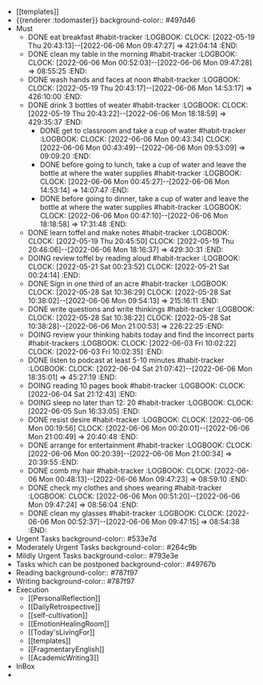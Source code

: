 - [[templates]]
- {{renderer :todomaster}}
  background-color:: #497d46
- Must
	- DONE eat breakfast #habit-tracker
	  :LOGBOOK:
	  CLOCK: [2022-05-19 Thu 20:43:13]--[2022-06-06 Mon 09:47:27] =>  421:04:14
	  :END:
	- DONE clean my table in the morning #habit-tracker
	  :LOGBOOK:
	  CLOCK: [2022-06-06 Mon 00:52:03]--[2022-06-06 Mon 09:47:28] =>  08:55:25
	  :END:
	- DONE wash hands and faces at noon #habit-tracker
	  :LOGBOOK:
	  CLOCK: [2022-05-19 Thu 20:43:17]--[2022-06-06 Mon 14:53:17] =>  426:10:00
	  :END:
	- DONE drink 3 bottles of weater #habit-tracker
	  :LOGBOOK:
	  CLOCK: [2022-05-19 Thu 20:43:22]--[2022-06-06 Mon 18:18:59] =>  429:35:37
	  :END:
		- DONE get to classroom and take a cup of water #habit-tracker
		  :LOGBOOK:
		  CLOCK: [2022-06-06 Mon 00:43:34]
		  CLOCK: [2022-06-06 Mon 00:43:49]--[2022-06-06 Mon 09:53:09] =>  09:09:20
		  :END:
		- DONE before going to lunch, take a cup of water and leave the bottle at  where the water supplies #habit-tracker
		  :LOGBOOK:
		  CLOCK: [2022-06-06 Mon 00:45:27]--[2022-06-06 Mon 14:53:14] =>  14:07:47
		  :END:
		- DONE before going to dinner, take a cup of water and leave the bottle at where the water supplies #habit-tracker 
		  :LOGBOOK:
		  CLOCK: [2022-06-06 Mon 00:47:10]--[2022-06-06 Mon 18:18:58] =>  17:31:48
		  :END:
	- DONE learn toffel and make notes #habit-tracker
	  :LOGBOOK:
	  CLOCK: [2022-05-19 Thu 20:45:50]
	  CLOCK: [2022-05-19 Thu 20:46:06]--[2022-06-06 Mon 18:16:37] =>  429:30:31
	  :END:
	- DOING review toffel by reading aloud #habit-tracker
	  :LOGBOOK:
	  CLOCK: [2022-05-21 Sat 00:23:52]
	  CLOCK: [2022-05-21 Sat 00:24:14]
	  :END:
	- DONE  Sign in one third of an acre #habit-tracker
	  :LOGBOOK:
	  CLOCK: [2022-05-28 Sat 10:36:29]
	  CLOCK: [2022-05-28 Sat 10:38:02]--[2022-06-06 Mon 09:54:13] =>  215:16:11
	  :END:
	- DONE write questions and write thinkings #habit-tracker
	  :LOGBOOK:
	  CLOCK: [2022-05-28 Sat 10:38:22]
	  CLOCK: [2022-05-28 Sat 10:38:28]--[2022-06-06 Mon 21:00:53] =>  226:22:25
	  :END:
	- DOING review your thinking habits today and find the incorrect parts #habit-trackers
	  :LOGBOOK:
	  CLOCK: [2022-06-03 Fri 10:02:22]
	  CLOCK: [2022-06-03 Fri 10:02:35]
	  :END:
	- DONE listen to podcast at least 5-10 minutes #habit-tracker
	  :LOGBOOK:
	  CLOCK: [2022-06-04 Sat 21:07:42]--[2022-06-06 Mon 18:35:01] =>  45:27:19
	  :END:
	- DOING reading 10 pages book #habit-tracker
	  :LOGBOOK:
	  CLOCK: [2022-06-04 Sat 21:12:43]
	  :END:
	- DOING sleep no later than 12: 20 #habit-tracker
	  :LOGBOOK:
	  CLOCK: [2022-06-05 Sun 16:33:05]
	  :END:
	- DONE resist desire #habit-tracker
	  :LOGBOOK:
	  CLOCK: [2022-06-06 Mon 00:19:56]
	  CLOCK: [2022-06-06 Mon 00:20:01]--[2022-06-06 Mon 21:00:49] =>  20:40:48
	  :END:
	- DONE arrange for entertainment #habit-tracker
	  :LOGBOOK:
	  CLOCK: [2022-06-06 Mon 00:20:39]--[2022-06-06 Mon 21:00:34] =>  20:39:55
	  :END:
	- DONE comb my hair #habit-tracker
	  :LOGBOOK:
	  CLOCK: [2022-06-06 Mon 00:48:13]--[2022-06-06 Mon 09:47:23] =>  08:59:10
	  :END:
	- DONE check my clothes and shoes wearing #habit-tracker 
	  :LOGBOOK:
	  CLOCK: [2022-06-06 Mon 00:51:20]--[2022-06-06 Mon 09:47:24] =>  08:56:04
	  :END:
	- DONE clean my glasses #habit-tracker
	  :LOGBOOK:
	  CLOCK: [2022-06-06 Mon 00:52:37]--[2022-06-06 Mon 09:47:15] =>  08:54:38
	  :END:
- Urgent Tasks
  background-color:: #533e7d
- Moderately Urgent Tasks
  background-color:: #264c9b
- Mildly Urgent Tasks
  background-color:: #793e3e
- Tasks which can be postponed
  background-color:: #49767b
- Reading
  background-color:: #787f97
- Writing
  background-color:: #787f97
- Execution
	- [[PersonalReflection]]
	- [[DailyRetrospective]]
	- [[self-cultivation]]
	- [[EmotionHealingRoom]]
	- [[Today'sLivingFor]]
	- [[templates]]
	- [[FragmentaryEnglish]]
	- [[AcademicWriting3]]
- InBox
-